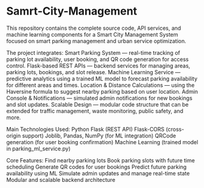# Samrt-City-Management
This repository contains the complete source code, API services, and machine learning components for a Smart City Management System focused on smart parking management and urban service optimization.

The project integrates:
Smart Parking System — real-time tracking of parking lot availability, user booking, and QR code generation for access control.
Flask-based REST APIs — backend services for managing areas, parking lots, bookings, and slot release.
Machine Learning Service — predictive analytics using a trained ML model to forecast parking availability for different areas and times.
Location & Distance Calculations — using the Haversine formula to suggest nearby parking based on user location.
Admin Console & Notifications — simulated admin notifications for new bookings and slot updates.
Scalable Design — modular code structure that can be extended for traffic management, waste monitoring, public safety, and more.

Main Technologies Used:
Python
Flask (REST API)
Flask-CORS (cross-origin support)
Joblib, Pandas, NumPy (for ML integration)
QRCode generation (for user booking confirmation)
Machine Learning (trained model in parking_ml_service.py)

Core Features:
Find nearby parking lots
Book parking slots with future time scheduling
Generate QR codes for user bookings
Predict future parking availability using ML
Simulate admin updates and manage real-time state
Modular and scalable backend architecture
